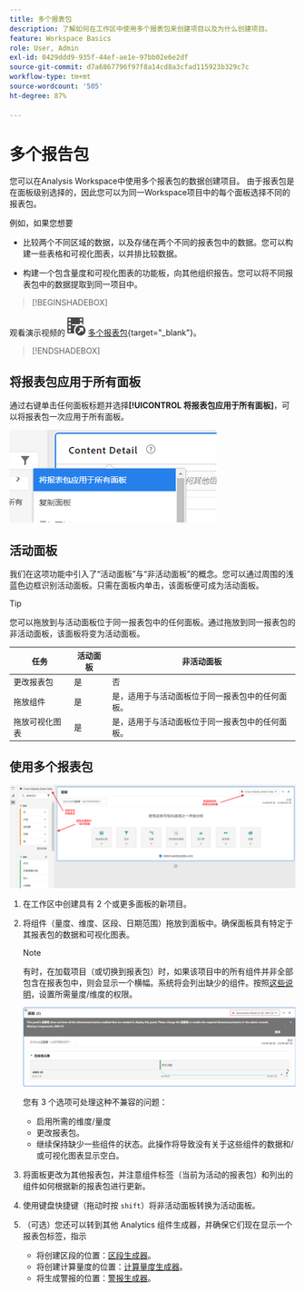 ```yaml
---
title: 多个报表包
description: 了解如何在工作区中使用多个报表包来创建项目以及为什么创建项目。
feature: Workspace Basics
role: User, Admin
exl-id: 0429ddd9-935f-44ef-ae1e-97bb02e6e2df
source-git-commit: d7a6867796f97f8a14cd8a3cfad115923b329c7c
workflow-type: tm+mt
source-wordcount: '505'
ht-degree: 87%

---
```


# 多个报告包

您可以在Analysis Workspace中使用多个报表包的数据创建项目。 由于报表包是在面板级别选择的，因此您可以为同一Workspace项目中的每个面板选择不同的报表包。

例如，如果您想要

* 比较两个不同区域的数据，以及存储在两个不同的报表包中的数据。您可以构建一些表格和可视化图表，以并排比较数据。

* 构建一个包含量度和可视化图表的功能板，向其他组织报告。您可以将不同报表包中的数据提取到同一项目中。


>[!BEGINSHADEBOX]

观看演示视频的![VideoCheckedOut](/help/assets/icons/VideoCheckedOut.svg) [多个报表包](https://video.tv.adobe.com/v/36690?quality=12&learn=on&captions=chi_hans){target="_blank"}。

>[!ENDSHADEBOX]


## 将报表包应用于所有面板

通过右键单击任何面板标题并选择&#x200B;**[!UICONTROL 将报表包应用于所有面板]**，可以将报表包一次应用于所有面板。

![](assets/apply-rs-all-panels.png)

## 活动面板

我们在这项功能中引入了“活动面板”与“非活动面板”的概念。您可以通过周围的浅蓝色边框识别活动面板。只需在面板内单击，该面板便可成为活动面板。

>[!TIP]
>您可以拖放到与活动面板位于同一报表包中的任何面板。通过拖放到同一报表包的非活动面板，该面板将变为活动面板。

| 任务 | 活动面板 | 非活动面板 |
| --- | --- | --- |
| 更改报表包 | 是 | 否 |
| 拖放组件 | 是 | 是，适用于与活动面板位于同一报表包中的任何面板。 |
| 拖放可视化图表 | 是 | 是，适用于与活动面板位于同一报表包中的任何面板。 |

## 使用多个报表包

![](assets/mrs-ui.png)

1. 在工作区中创建具有 2 个或更多面板的新项目。

1. 将组件（量度、维度、区段、日期范围）拖放到面板中。确保面板具有特定于其报表包的数据和可视化图表。


   >[!NOTE]
   >有时，在加载项目（或切换到报表包）时，如果该项目中的所有组件并非全部包含在报表包中，则会显示一个横幅。系统将会列出缺少的组件。按照[这些说明](/help/admin/admin-console/permissions/product-profile.md)，设置所需量度/维度的权限。

   ![](assets/incompat-rs.png)

   您有 3 个选项可处理这种不兼容的问题：
   * 启用所需的维度/量度
   * 更改报表包。
   * 继续保持缺少一些组件的状态。此操作将导致没有关于这些组件的数据和/或可视化图表显示空白。

1. 将面板更改为其他报表包，并注意组件标签（当前为活动的报表包）和列出的组件如何根据新的报表包进行更新。

1. 使用键盘快捷键（拖动时按 `shift`）将非活动面板转换为活动面板。

1. （可选）您还可以转到其他 Analytics 组件生成器，并确保它们现在显示一个报表包标签，指示

   * 将创建区段的位置：[区段生成器](https://experienceleague.adobe.com/docs/analytics/components/segmentation/segmentation-workflow/seg-build.html?lang=zh-Hans)。
   * 将创建计算量度的位置：[计算量度生成器](https://experienceleague.adobe.com/docs/analytics/components/calculated-metrics/calcmetric-workflow/cm-build-metrics.html?lang=zh-Hans)。
   * 将生成警报的位置：[警报生成器](https://experienceleague.adobe.com/docs/analytics/components/alerts/alert-builder.html?lang=zh-Hans)。
